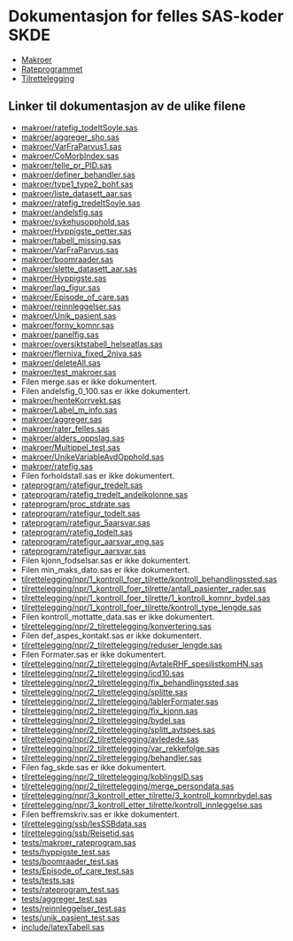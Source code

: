 # Dokumentasjon for felles SAS-koder SKDE

- [Makroer](makroer_doc)
- [Rateprogrammet](rateprogram_doc)
- [Tilrettelegging](tilrettelegging_doc)


## Linker til dokumentasjon av de ulike filene

- [makroer/ratefig_todeltSoyle.sas](ratefig_todeltSoyle)
- [makroer/aggreger_sho.sas](aggreger_sho)
- [makroer/VarFraParvus1.sas](VarFraParvus1)
- [makroer/CoMorbIndex.sas](CoMorbIndex)
- [makroer/telle_pr_PID.sas](telle_pr_PID)
- [makroer/definer_behandler.sas](definer_behandler)
- [makroer/type1_type2_bohf.sas](type1_type2_bohf)
- [makroer/liste_datasett_aar.sas](liste_datasett_aar)
- [makroer/ratefig_tredeltSoyle.sas](ratefig_tredeltSoyle)
- [makroer/andelsfig.sas](andelsfig)
- [makroer/sykehusopphold.sas](sykehusopphold)
- [makroer/Hyppigste_petter.sas](Hyppigste_petter)
- [makroer/tabell_missing.sas](tabell_missing)
- [makroer/VarFraParvus.sas](VarFraParvus)
- [makroer/boomraader.sas](boomraader)
- [makroer/slette_datasett_aar.sas](slette_datasett_aar)
- [makroer/Hyppigste.sas](Hyppigste)
- [makroer/lag_figur.sas](lag_figur)
- [makroer/Episode_of_care.sas](Episode_of_care)
- [makroer/reinnleggelser.sas](reinnleggelser)
- [makroer/Unik_pasient.sas](Unik_pasient)
- [makroer/forny_komnr.sas](forny_komnr)
- [makroer/panelfig.sas](panelfig)
- [makroer/oversiktstabell_helseatlas.sas](oversiktstabell_helseatlas)
- [makroer/flerniva_fixed_2niva.sas](flerniva_fixed_2niva)
- [makroer/deleteAll.sas](deleteAll)
- [makroer/test_makroer.sas](test_makroer)
- Filen merge.sas er ikke dokumentert.
- Filen andelsfig_0_100.sas er ikke dokumentert.
- [makroer/henteKorrvekt.sas](henteKorrvekt)
- [makroer/Label_m_info.sas](Label_m_info)
- [makroer/aggreger.sas](aggreger)
- [makroer/rater_felles.sas](rater_felles)
- [makroer/alders_oppslag.sas](alders_oppslag)
- [makroer/Multippel_test.sas](Multippel_test)
- [makroer/UnikeVariableAvdOpphold.sas](UnikeVariableAvdOpphold)
- [makroer/ratefig.sas](ratefig)
- Filen forholdstall.sas er ikke dokumentert.
- [rateprogram/ratefigur_tredelt.sas](ratefigur_tredelt)
- [rateprogram/ratefig_tredelt_andelkolonne.sas](ratefig_tredelt_andelkolonne)
- [rateprogram/proc_stdrate.sas](proc_stdrate)
- [rateprogram/ratefigur_todelt.sas](ratefigur_todelt)
- [rateprogram/ratefigur_5aarsvar.sas](ratefigur_5aarsvar)
- [rateprogram/ratefig_todelt.sas](ratefig_todelt)
- [rateprogram/ratefigur_aarsvar_eng.sas](ratefigur_aarsvar_eng)
- [rateprogram/ratefigur_aarsvar.sas](ratefigur_aarsvar)
- Filen kjonn_fodselsar.sas er ikke dokumentert.
- Filen min_maks_dato.sas er ikke dokumentert.
- [tilrettelegging/npr/1_kontroll_foer_tilrette/kontroll_behandlingssted.sas](kontroll_behandlingssted)
- [tilrettelegging/npr/1_kontroll_foer_tilrette/antall_pasienter_rader.sas](antall_pasienter_rader)
- [tilrettelegging/npr/1_kontroll_foer_tilrette/1_kontroll_komnr_bydel.sas](1_kontroll_komnr_bydel)
- [tilrettelegging/npr/1_kontroll_foer_tilrette/kontroll_type_lengde.sas](kontroll_type_lengde)
- Filen kontroll_mottatte_data.sas er ikke dokumentert.
- [tilrettelegging/npr/2_tilrettelegging/konvertering.sas](konvertering)
- Filen def_aspes_kontakt.sas er ikke dokumentert.
- [tilrettelegging/npr/2_tilrettelegging/reduser_lengde.sas](reduser_lengde)
- Filen Formater.sas er ikke dokumentert.
- [tilrettelegging/npr/2_tilrettelegging/AvtaleRHF_spesilistkomHN.sas](AvtaleRHF_spesilistkomHN)
- [tilrettelegging/npr/2_tilrettelegging/icd10.sas](icd10)
- [tilrettelegging/npr/2_tilrettelegging/fix_behandlingssted.sas](fix_behandlingssted)
- [tilrettelegging/npr/2_tilrettelegging/splitte.sas](splitte)
- [tilrettelegging/npr/2_tilrettelegging/lablerFormater.sas](lablerFormater)
- [tilrettelegging/npr/2_tilrettelegging/fix_kjonn.sas](fix_kjonn)
- [tilrettelegging/npr/2_tilrettelegging/bydel.sas](bydel)
- [tilrettelegging/npr/2_tilrettelegging/splitt_avtspes.sas](splitt_avtspes)
- [tilrettelegging/npr/2_tilrettelegging/avledede.sas](avledede)
- [tilrettelegging/npr/2_tilrettelegging/var_rekkefolge.sas](var_rekkefolge)
- [tilrettelegging/npr/2_tilrettelegging/behandler.sas](behandler)
- Filen fag_skde.sas er ikke dokumentert.
- [tilrettelegging/npr/2_tilrettelegging/koblingsID.sas](koblingsID)
- [tilrettelegging/npr/2_tilrettelegging/merge_persondata.sas](merge_persondata)
- [tilrettelegging/npr/3_kontroll_etter_tilrette/3_kontroll_komnrbydel.sas](3_kontroll_komnrbydel)
- [tilrettelegging/npr/3_kontroll_etter_tilrette/kontroll_innleggelse.sas](kontroll_innleggelse)
- Filen beffremskriv.sas er ikke dokumentert.
- [tilrettelegging/ssb/lesSSBdata.sas](lesSSBdata)
- [tilrettelegging/ssb/Reisetid.sas](Reisetid)
- [tests/makroer_rateprogram.sas](makroer_rateprogram)
- [tests/hyppigste_test.sas](hyppigste_test)
- [tests/boomraader_test.sas](boomraader_test)
- [tests/Episode_of_care_test.sas](Episode_of_care_test)
- [tests/tests.sas](tests)
- [tests/rateprogram_test.sas](rateprogram_test)
- [tests/aggreger_test.sas](aggreger_test)
- [tests/reinnleggelser_test.sas](reinnleggelser_test)
- [tests/unik_pasient_test.sas](unik_pasient_test)
- [include/latexTabell.sas](latexTabell)
